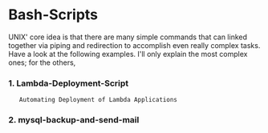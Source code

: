 # Bash-Scripts
UNIX' core idea is that there are many simple commands that can linked together via piping and redirection to accomplish even really complex tasks. Have a look at the following examples. I'll only explain the most complex ones; for the others,

### 1. Lambda-Deployment-Script
       Automating Deployment of Lambda Applications
       
### 2. mysql-backup-and-send-mail
